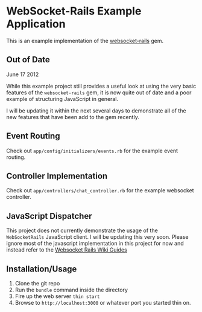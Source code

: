 # WebSocket-Rails Example Application

This is an example implementation of the [websocket-rails](https://github.com/DanKnox/websocket-rails) gem. 

## Out of Date

June 17 2012

While this example project still provides a useful look at using the
very basic features of the `websocket-rails` gem, it is now quite out of
date and a poor example of structuring JavaScript in general. 

I will be updating it within the next several days to demonstrate
all of the new features that have been add to the gem recently.

## Event Routing

Check out `app/config/initializers/events.rb` for the example event routing.

## Controller Implementation

Check out `app/controllers/chat_controller.rb` for the example websocket controller.

## JavaScript Dispatcher

This project does not currently demonstrate the usage of the
`WebSocketRails` JavaScript client. I will be updating this very soon.
Please ignore most of the javascript implementation in this project for
now and instead refer to the [Websocket Rails Wiki
Guides](/DanKnox/websocket-rails/wiki)

## Installation/Usage

1. Clone the git repo
2. Run the `bundle` command inside the directory
3. Fire up the web server `thin start`
4. Browse to `http://localhost:3000` or whatever port you started thin on.

